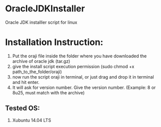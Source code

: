 OracleJDKInstaller
==================

Oracle JDK installler script for linux

Installation Instruction:
=========================

1. Put the oraji file inside the folder where you have downloaded the archive of oracle jdk (tar.gz)
2. give the install script execution permission (sudo chmod +x path_to_the_folder/oraji)
3. now run the script oraji in terminal, or just drag and drop it in terminal and hit enter.
4. It will ask for version number. Give the version number. (Example: 8 or 8u25, must match with the archive)


Tested OS:
----------
1. Xubuntu 14.04 LTS
